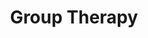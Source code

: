 ---
title: Group Therapy
description: The Familie has therapists who specialize in working with your teen.
keywords: "group therapy, online therapy groups"
---